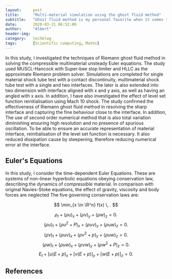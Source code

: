 ```yaml
---
layout:     post
title:      "Multi-material simulation using the ghost fluid method"
subtitle:   "Ghost fluid method is my personal favorite when it comes to multimaterial method. The shear beauty is it maintain a shapr material interface while simulating material interactions"
date:       2020-03-21 06:52:00
author:     "Albert"
header-img: 
category:   techblog
tags:       [Scientific computing, Maths]
---
```


In this study, I investigated the techniques of Riemann ghost fluid method in solving the compressible multimaterial unsteady Euler equations. The study used MUSCL-Hancock with Super-bee slop limiter and HLLC as the approximate Riemann problem solver. Simulations are completed for single material shock tube test with a contact discontinuity, multimaterial shock tube test with a single and two interfaces. The later is also extended into two dimension with interface aligned with x and y axis, as well as having an angled with x axis. In addition, I have also investigated the effect of level set function reinitialisation using Mach 10 shock. The study confirmed the effectiveness of Riemann ghost fluid method in resolving the sharp interface and capturing the fine behaviour close to the interface. In addition, The use of second order numerical method that is also total variation diminishing ensuring high resolution and no presence of spurious oscillation. To be able to ensure an accurate representation of material interface, reinitialisation of the level set function is necessary. It also reduced dissipation cause by steepening, therefore reducing numerical error at the interface. 

<h2 class="section-heading">Euler's Equations </h2>

In this study, I consider the time-dependent Euler Equations. These are systems of non-linear hyperbolic equations obeying conservation law, describing the dynamics of compressible material. In comparison with original Navies-Stoke equations, the effect of gravity, viscosity and body forces are neglected 
The five governing conservation laws are: 

$$
    \min_{x \in \R^n} f(x) \, .
$$

$$
\rho_t + ( \rho u )_x + (\rho v)_y + (\rho w)_z = 0.
$$
$$
(\rho u)_t + ( \rho u^2 + P )_x + (\rho u v)_y + (\rho u w)_z = 0.
$$
$$
(\rho v)_t + ( \rho u v )_x + (\rho v^2 + p)_y + (\rho u w)_z = 0.
$$
$$
(\rho w)_t + ( \rho u w )_x + (\rho v w)_y + (\rho w^2 + P)_z = 0.
$$
$$
E_t + [u(E+p)_x + [v(E+p)]_y + [w(E + p)]_z = 0.
$$

<h2 class="section-heading">References</h2>

